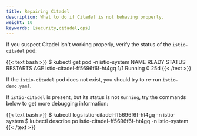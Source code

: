 ```yaml
---
title: Repairing Citadel
description: What to do if Citadel is not behaving properly.
weight: 10
keywords: [security,citadel,ops]
---
```


If you suspect Citadel isn't working properly, verify the status of the `istio-citadel` pod:

{{< text bash >}}
$ kubectl get pod -n istio-system
NAME                                     READY     STATUS   RESTARTS   AGE
istio-citadel-ff5696f6f-ht4gq              1/1    Running          0   25d
{{< /text >}}

If the `istio-citadel` pod does not exist, you should try to re-run `istio-demo.yaml`.

If `istio-citadel` is present, but its status is not `Running`, try the commands below to get more debugging information:

{{< text bash >}}
$ kubectl logs istio-citadel-ff5696f6f-ht4gq -n istio-system
$ kubectl describe po istio-citadel-ff5696f6f-ht4gq -n istio-system
{{< /text >}}
